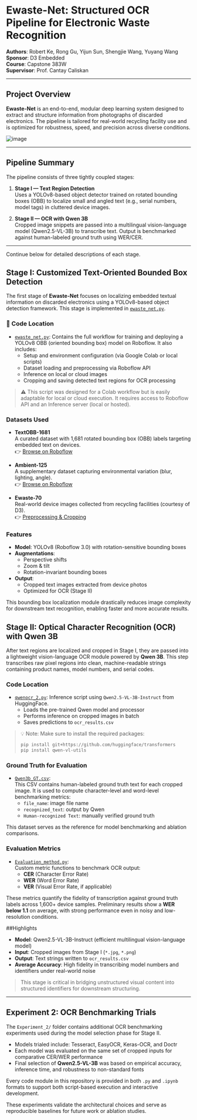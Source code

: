# Ewaste-Net: Structured OCR Pipeline for Electronic Waste Recognition

**Authors**: Robert Ke, Rong Gu, Yijun Sun, Shengjie Wang, Yuyang Wang  
**Sponsor**: D3 Embedded  
**Course**: Capstone 383W  
**Supervisor**: Prof. Cantay Caliskan  

---

##  Project Overview

**Ewaste-Net** is an end-to-end, modular deep learning system designed to extract and structure information from photographs of discarded electronics. The pipeline is tailored for real-world recycling facility use and is optimized for robustness, speed, and precision across diverse conditions.

![image](https://github.com/user-attachments/assets/21403d17-f9c3-49f8-a284-1ee791e3811c)

---

##  Pipeline Summary

The pipeline consists of three tightly coupled stages:

1. **Stage I — Text Region Detection**  
   Uses a YOLOv8-based object detector trained on rotated bounding boxes (OBB) to localize small and angled text (e.g., serial numbers, model tags) in cluttered device images.

2. **Stage II — OCR with Qwen 3B**  
   Cropped image snippets are passed into a multilingual vision-language model (Qwen2.5-VL-3B) to transcribe text. Output is benchmarked against human-labeled ground truth using WER/CER.

---

Continue below for detailed descriptions of each stage.



## Stage I: Customized Text-Oriented Bounded Box Detection

The first stage of **Ewaste-Net** focuses on localizing embedded textual information on discarded electronics using a YOLOv8-based object detection framework. This stage is implemented in [`ewaste_net.py`](./ewaste_net.py).

### 📂 Code Location

- [`ewaste_net.py`](./ewaste_net.py): Contains the full workflow for training and deploying a YOLOv8 OBB (oriented bounding box) model on Roboflow. It also includes:
  - Setup and environment configuration (via Google Colab or local scripts)
  - Dataset loading and preprocessing via Roboflow API
  - Inference on local or cloud images
  - Cropping and saving detected text regions for OCR processing

> ⚠ This script was designed for a Colab workflow but is easily adaptable for local or cloud execution. It requires access to Roboflow API and an Inference server (local or hosted).

### Datasets Used

- **TextOBB-1681**  
  A curated dataset with 1,681 rotated bounding box (OBB) labels targeting embedded text on devices.  
  👉 [Browse on Roboflow](https://app.roboflow.com/d3ewastedataset/d3-merged-dataset-obb-only/browse?queryText=&pageSize=50&startingIndex=0&browseQuery=true)

- **Ambient-125**  
  A supplementary dataset capturing environmental variation (blur, lighting, angle).  
  👉 [Browse on Roboflow](https://app.roboflow.com/dscc391-aqjzv/d3-ocr-ambient/3)

- **Ewaste-70**  
  Real-world device images collected from recycling facilities (courtesy of D3).  
  👉 [Preprocessing & Cropping](https://app.roboflow.com/d3ewastedataset/d3-ewaste-dataset/generate/preprocessing)

### Features

- **Model**: YOLOv8 (Roboflow 3.0) with rotation-sensitive bounding boxes
- **Augmentations**:
  - Perspective shifts
  - Zoom & tilt
  - Rotation-invariant bounding boxes
- **Output**:
  - Cropped text images extracted from device photos
  - Optimized for OCR (Stage II)

This bounding box localization module drastically reduces image complexity for downstream text recognition, enabling faster and more accurate results.

## Stage II: Optical Character Recognition (OCR) with Qwen 3B

After text regions are localized and cropped in Stage I, they are passed into a lightweight vision-language OCR module powered by **Qwen 3B**. This step transcribes raw pixel regions into clean, machine-readable strings containing product names, model numbers, and serial codes.

### Code Location

- [`qwenocr_2.py`](./qwenocr_2.py): Inference script using `Qwen2.5-VL-3B-Instruct` from HuggingFace.
  - Loads the pre-trained Qwen model and processor
  - Performs inference on cropped images in batch
  - Saves predictions to `ocr_results.csv`

> 💡 Note: Make sure to install the required packages:
> ```bash
> pip install git+https://github.com/huggingface/transformers
> pip install qwen-vl-utils
> ```

### Ground Truth for Evaluation

- [`Qwen3b_GT.csv`](./Qwen3b_GT.csv):  
  This CSV contains human-labeled ground truth text for each cropped image. It is used to compute character-level and word-level benchmarking metrics:
  - `file_name`: image file name
  - `recognized_text`: output by Qwen
  - `Human-recognized Text`: manually verified ground truth

This dataset serves as the reference for model benchmarking and ablation comparisons.

### Evaluation Metrics

- [`Evaluation_method.py`](./Evaluation_method.py):  
  Custom metric functions to benchmark OCR output:
  - **CER** (Character Error Rate)
  - **WER** (Word Error Rate)
  - **VER** (Visual Error Rate, if applicable)

These metrics quantify the fidelity of transcription against ground truth labels across 1,600+ device samples. Preliminary results show a **WER below 1.1** on average, with strong performance even in noisy and low-resolution conditions.

##Highlights

- **Model**: Qwen2.5-VL-3B-Instruct (efficient multilingual vision-language model)
- **Input**: Cropped images from Stage I (`*.jpg`, `*.png`)
- **Output**: Text strings written to `ocr_results.csv`
- **Average Accuracy**: High fidelity in transcribing model numbers and identifiers under real-world noise

> This stage is critical in bridging unstructured visual content into structured identifiers for downstream structuring.

---

## Experiment 2: OCR Benchmarking Trials

The `Experiment_2/` folder contains additional OCR benchmarking experiments used during the model selection phase for Stage II.

- Models trialed include: Tesseract, EasyOCR, Keras-OCR, and Doctr
- Each model was evaluated on the same set of cropped inputs for comparative CER/WER performance
- Final selection of **Qwen2.5-VL-3B** was based on empirical accuracy, inference time, and robustness to non-standard fonts

 Every code module in this repository is provided in both `.py` and `.ipynb` formats to support both script-based execution and interactive development.

These experiments validate the architectural choices and serve as reproducible baselines for future work or ablation studies.



